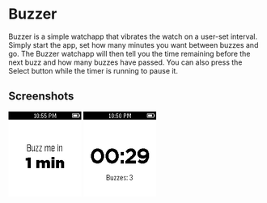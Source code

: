 # Buzzer

Buzzer is a simple watchapp that vibrates the watch on a user-set interval. Simply start the app, set how many minutes you want between buzzes and go. The Buzzer watchapp will then tell you the time remaining before the next buzz and how many buzzes have passed. You can also press the Select button while the timer is running to pause it.

## Screenshots
![Screenshot](screenshot01.png)
![Screenshot](screenshot02.png)
